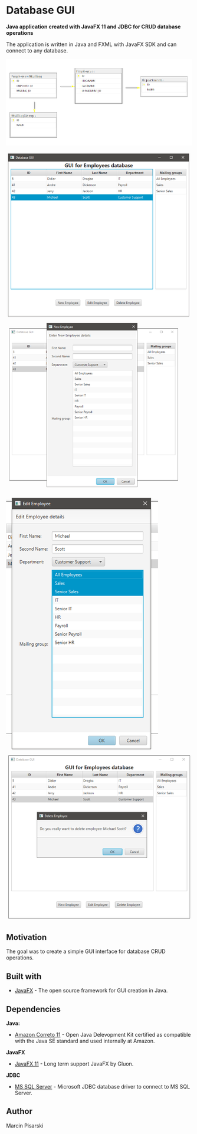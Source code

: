 # Database GUI
**Java application created with JavaFX 11 and JDBC for CRUD database operations**

The application is written in Java and FXML with JavaFX SDK and can connect to any database.  

![Database Diagram](screenshots/databaseDiagram.png "Database diagram")

![Main Screen](screenshots/mainWindow.png "App main screen")
![Main Screen](screenshots/newWindow.png "App main screen") 
![Main Screen](screenshots/editWindow.png "App main screen") 
![Main Screen](screenshots/deleteWindow.png "App main screen") 

## Motivation
The goal was to create a simple GUI interface for database CRUD operations.

## Built with
* [JavaFX](https://openjfx.io/) - The open source framework for GUI creation in Java.

## Dependencies
**Java:**
* [Amazon Correto 11](https://docs.aws.amazon.com/corretto/latest/corretto-11-ug/downloads-list.html) - Open Java Delevopment Kit certified as compatible with the Java SE standard and used internally at Amazon.

**JavaFX**
* [JavaFX 11](https://docs.aws.amazon.com/corretto/latest/corretto-11-ug/downloads-list.html) - Long term support JavaFX by Gluon.

**JDBC**
* [MS SQL Server](https://docs.microsoft.com/en-us/sql/connect/jdbc/download-microsoft-jdbc-driver-for-sql-server?view=sql-server-ver15) -  Microsoft JDBC database driver to connect to MS SQL Server.

## Author
Marcin Pisarski